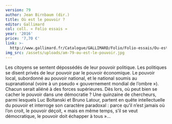 ```yaml
---
version: 79
author: Jean Birnbaum (dir.)
title: Où est le pouvoir ?
editor: Gallimard
col: coll. « Folio essais »
year: '2016'
price: '7,70 €'
link: >-
  http://www.gallimard.fr/Catalogue/GALLIMARD/Folio/Folio-essais/Ou-est-le-pouvoir
img_src: /assets/uploads/am-79-ou-est-le-pouvoir.jpg
---
```

Les citoyens se sentent dépossédés de leur pouvoir politique. Les politiques
 se disent privés de leur pouvoir par le pouvoir économique. Le pouvoir
 local, subordonné au pouvoir national, et le national soumis au supranational
 (voire à un pseudo « gouvernement mondial de l’ombre »). Chacun
 serait aliéné à des forces supérieures. Dès lors, où peut bien se cacher le
 pouvoir dans une démocratie ? Une quinzaine de chercheurs, parmi lesquels
 Luc Boltanski et Bruno Latour, partent en quête intellectuelle du pouvoir
 et interroge son caractère paradoxal : parce qu’il n’est jamais où l’on
 croit, le pouvoir déçoit, « mais en même temps, s’il se veut démocratique,
 le pouvoir doit échapper à tous »…
